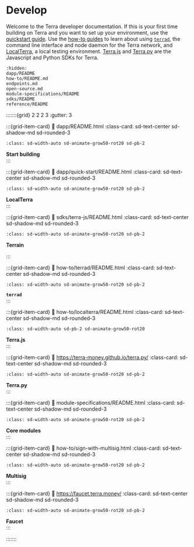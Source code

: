 # Develop

Welcome to the Terra developer documentation. If this is your first time building on Terra and you want to set up your environment, use the [quickstart guide](dapp/quick-start/README.md). Use the [how-to guides](how-to/README.md) to learn about using [`terrad`](how-to/terrad/README.md), the command line interface and node daemon for the Terra network, and [LocalTerra](how-to/localterra/README.md), a local testing environment. [Terra.js](sdks/terra-js/README.md) and [Terra.py](https://terra-money.github.io/terra.py/) are the Javascript and Python SDKs for Terra.

```{toctree}
:hidden:
dapp/README
how-to/README.md
endpoints.md
open-source.md
module-specifications/README
sdks/README
reference/README
```

:::::::{grid} 2 2 2 3
:gutter: 3

:::{grid-item-card}
:link: dapp/README.html
:class-card: sd-text-center sd-shadow-md sd-rounded-3
```{image} /img/Build_a_dApp_ver2.svg
:class: sd-width-auto sd-animate-grow50-rot20 sd-pb-2
```
**Start building**  
:::

:::{grid-item-card}
:link: dapp/quick-start/README.html
:class-card: sd-text-center sd-shadow-md sd-rounded-3
```{image} /img/terrain.png
:class: sd-width-auto sd-animate-grow50-rot20 sd-pb-2
```


**LocalTerra**  
:::

:::{grid-item-card}
:link: sdks/terra-js/README.html
:class-card: sd-text-center sd-shadow-md sd-rounded-3
```{image} /img/terra_js.svg
:class: sd-width-auto sd-animate-grow50-rot20 sd-pb-2
```


**Terrain**  

:::

:::{grid-item-card}
:link: how-to/terrad/README.html
:class-card: sd-text-center sd-shadow-md sd-rounded-3
```{image} /img/Terrad.svg
:class: sd-width-auto sd-animate-grow50-rot20 sd-pb-2
```
**`terrad`**  
:::

:::{grid-item-card}
:link: how-to/localterra/README.html
:class-card: sd-text-center sd-shadow-md sd-rounded-3
```{image} /img/LocalTerra.svg
:class: sd-width-auto sd-pb-2 sd-animate-grow50-rot20
```

**Terra.js**  
:::

:::{grid-item-card}
:link: https://terra-money.github.io/terra.py/
:class-card: sd-text-center sd-shadow-md sd-rounded-3
```{image} /img/terra_sdk.svg
:class: sd-width-auto sd-animate-grow50-rot20 sd-pb-2
```
**Terra.py**  
:::

:::{grid-item-card}
:link: module-specifications/README.html
:class-card: sd-text-center sd-shadow-md sd-rounded-3
```{image} /img/icon_core.svg
:class: sd-width-auto sd-animate-grow50-rot20 sd-pb-2
```
**Core modules**  
:::

:::{grid-item-card}
:link: how-to/sign-with-multisig.html
:class-card: sd-text-center sd-shadow-md sd-rounded-3
```{image} /img/Ecosystem_ver2.svg
:class: sd-width-auto sd-animate-grow50-rot20 sd-pb-2
```
**Multisig**  
:::

:::{grid-item-card}
:link: https://faucet.terra.money/
:class-card: sd-text-center sd-shadow-md sd-rounded-3
```{image} /img/Faucet.svg
:class: sd-width-auto sd-animate-grow50-rot20 sd-pb-2
```
**Faucet**  
:::

:::::::
